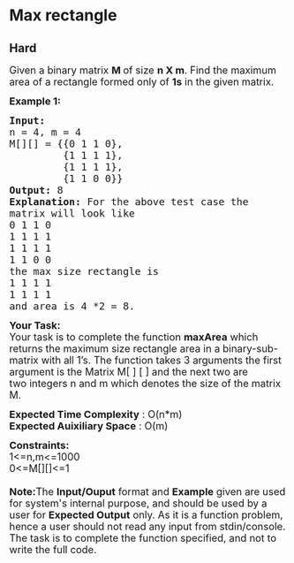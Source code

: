 # Max rectangle
## Hard
<div class="problems_problem_content__Xm_eO"><p><span style="font-size:18px">Given a binary matrix <strong>M </strong>of size <strong>n X m</strong>. Find the maximum area of a rectangle formed only of <strong>1s</strong> in the given matrix. </span></p>

<p><span style="font-size:18px"><strong>Example 1:</strong></span></p>

<pre><span style="font-size:18px"><strong>Input:
</strong>n = 4, m = 4
M[][] = {{0 1 1 0},
         {1 1 1 1},
         {1 1 1 1},
         {1 1 0 0}}
<strong>Output: </strong>8<strong>
Explanation: </strong>For the above test case the
matrix will look like
0 1 1 0
1 1 1 1
1 1 1 1
1 1 0 0
the max size rectangle&nbsp;is&nbsp;
1 1 1 1
1 1 1 1
and area is 4 *2 = 8</span><span style="font-size:18px">.</span></pre>

<p><span style="font-size:18px"><strong>Your Task:&nbsp;</strong><br>
Your task is to complete the function <strong>maxArea</strong>&nbsp;which returns the maximum size rectangle area in a&nbsp;binary-sub-matrix with all 1’s. The function takes 3 arguments the first argument is&nbsp;the Matrix M[ ] [ ] and the next two are two&nbsp;integers n and m which denotes the size of the matrix M.&nbsp;</span></p>

<p><span style="font-size:18px"><strong>Expected Time Complexity</strong> : O(n*m)<br>
<strong>Expected Auixiliary Space</strong> : O(m)</span></p>

<p><span style="font-size:18px"><strong>Constraints:</strong><br>
1&lt;=n,m&lt;=1000<br>
0&lt;=M[][]&lt;=1<br>
<br>
<strong>Note:</strong>The <strong>Input/Ouput</strong> format and <strong>Example</strong> given are used for system's internal purpose, and should be used by a user for <strong>Expected Output</strong> only. As it is a function problem, hence a user should not read any input from stdin/console. The task is to complete the function specified, and not to write the full code.</span></p>
</div>